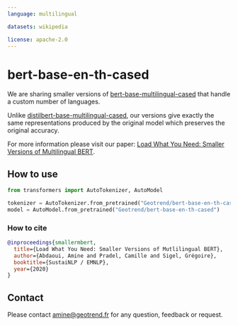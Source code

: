 ```yaml
---
language: multilingual

datasets: wikipedia

license: apache-2.0
---
```


# bert-base-en-th-cased

We are sharing smaller versions of [bert-base-multilingual-cased](https://huggingface.co/bert-base-multilingual-cased) that handle a custom number of languages.

Unlike [distilbert-base-multilingual-cased](https://huggingface.co/distilbert-base-multilingual-cased), our versions give exactly the same representations produced by the original model which preserves the original accuracy.

For more information please visit our paper: [Load What You Need: Smaller Versions of Multilingual BERT](https://www.aclweb.org/anthology/2020.sustainlp-1.16.pdf).

## How to use

```python
from transformers import AutoTokenizer, AutoModel

tokenizer = AutoTokenizer.from_pretrained("Geotrend/bert-base-en-th-cased")
model = AutoModel.from_pretrained("Geotrend/bert-base-en-th-cased")

```

### How to cite

```bibtex
@inproceedings{smallermbert,
  title={Load What You Need: Smaller Versions of Mutlilingual BERT},
  author={Abdaoui, Amine and Pradel, Camille and Sigel, Grégoire},
  booktitle={SustaiNLP / EMNLP},
  year={2020}
}
```

## Contact 

Please contact amine@geotrend.fr for any question, feedback or request.

